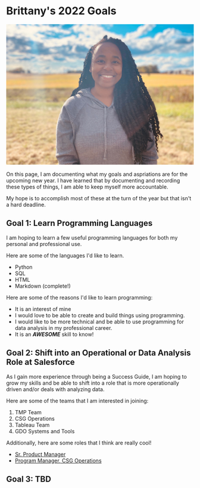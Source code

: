 # Brittany's 2022 Goals

![It's me](./Images/IMG_1076.jpg)

On this page, I am documenting what my goals and aspriations are for the upcoming new year. I have learned that by documenting and recording these types of things, I am able to keep myself more accountable. 

My hope is to accomplish most of these at the turn of the year but that isn't a hard deadline. 

## Goal 1: Learn Programming Languages

I am hoping to learn a few useful programming languages for both my personal and professional use. 

 Here are some of the languages I'd like to learn. 
  * Python
  * SQL
  * HTML
  * Markdown (complete!) 

Here are some of the reasons I'd like to learn programming:
  * It is an interest of mine
  * I would love to be able to create and build things using programming.
  * I would like to be more technical and be able to use programming for data analysis in my professional career.
  * It is an _**AWESOME**_ skill to know! 
 
  
## Goal 2: Shift into an Operational or Data Analysis Role at Salesforce

As I gain more experience through being a Success Guide, I am hoping to grow my skills and be able to shift into a role that is more operationally driven and/or deals with analyzing data. 

 Here are some of the teams that I am interested in joining:
   1. TMP Team
   2. CSG Operations
   3. Tableau Team
   4. GDO Systems and Tools

Additionally, here are some roles that I think are really cool! 
* [Sr. Product Manager](https://www.myworkday.com/salesforce/d/inst/15$158872/9925$222126.htmld)
* [Program Manager, CSG Operations](https://www.myworkday.com/salesforce/d/inst/15$392530/9925$228613.htmld)


## Goal 3: TBD

